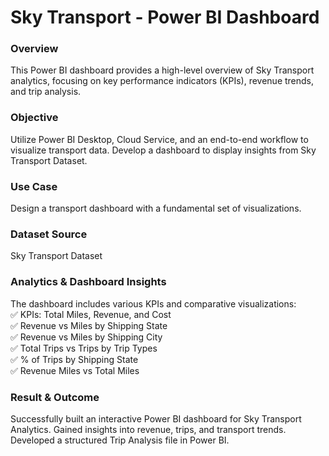 <h1>Sky Transport - Power BI Dashboard</h1>
<h3>Overview</h3>
This Power BI dashboard provides a high-level overview of Sky Transport analytics, focusing on key performance indicators (KPIs), revenue trends, and trip analysis.

<h3>Objective</h3>
Utilize Power BI Desktop, Cloud Service, and an end-to-end workflow to visualize transport data.
Develop a dashboard to display insights from Sky Transport Dataset.
<h3>Use Case</h3>
Design a transport dashboard with a fundamental set of visualizations.
<h3>Dataset Source</h3>
Sky Transport Dataset
<h3>Analytics & Dashboard Insights</h3>
The dashboard includes various KPIs and comparative visualizations:<br>
✅ KPIs: Total Miles, Revenue, and Cost<br>
✅ Revenue vs Miles by Shipping State<br>
✅ Revenue vs Miles by Shipping City<br>
✅ Total Trips vs Trips by Trip Types<br>
✅ % of Trips by Shipping State<br>
✅ Revenue Miles vs Total Miles

<h3>Result & Outcome</h3>
Successfully built an interactive Power BI dashboard for Sky Transport Analytics.
Gained insights into revenue, trips, and transport trends.
Developed a structured Trip Analysis file in Power BI.
